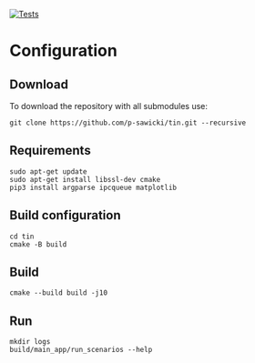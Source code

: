 [![Tests](https://github.com/p-sawicki/tin/actions/workflows/tests.yml/badge.svg)](https://github.com/p-sawicki/tin/actions/workflows/tests.yml)

# Configuration

## Download
To download the repository with all submodules use:

```
git clone https://github.com/p-sawicki/tin.git --recursive
```

## Requirements
```
sudo apt-get update
sudo apt-get install libssl-dev cmake
pip3 install argparse ipcqueue matplotlib
```

## Build configuration
```
cd tin
cmake -B build
```

## Build
```
cmake --build build -j10
```

## Run
```
mkdir logs
build/main_app/run_scenarios --help
```